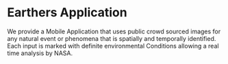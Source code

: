 # Earthers Application
We provide a Mobile Application that uses public crowd sourced images for any natural event or phenomena that is spatially and temporally identified. Each input is marked with definite environmental Conditions allowing a real time analysis by NASA.
